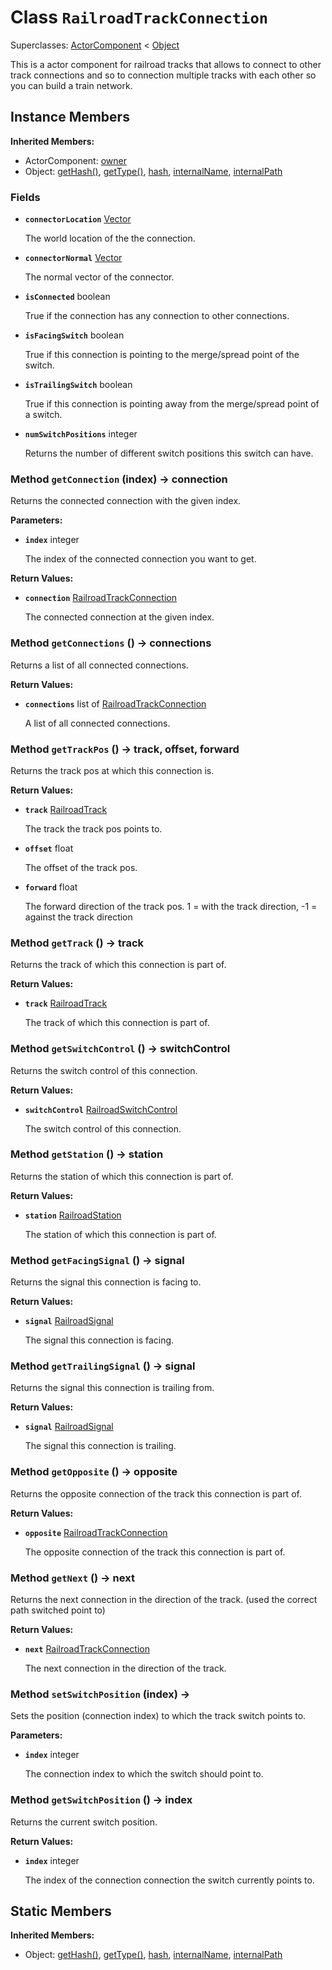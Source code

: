 # Class <code>RailroadTrackConnection</code>

Superclasses: <a href="ActorComponent.md">ActorComponent</a> < <a href="Object.md">Object</a>

This is a actor component for railroad tracks that allows to connect to other track connections and so to connection multiple tracks with each other so you can build a train network.
## Instance Members
<b>Inherited Members:</b>
- ActorComponent: <a href="ActorComponent.md#owner">owner</a>
- Object: <a href="Object.md#getHash">getHash()</a>, <a href="Object.md#getType">getType()</a>, <a href="Object.md#hash">hash</a>, <a href="Object.md#internalName">internalName</a>, <a href="Object.md#internalPath">internalPath</a>
### Fields
- <code><b>connectorLocation</b></code> <a href="../structs/Vector.md">Vector</a>

  The world location of the the connection.
- <code><b>connectorNormal</b></code> <a href="../structs/Vector.md">Vector</a>

  The normal vector of the connector.
- <code><b>isConnected</b></code> boolean

  True if the connection has any connection to other connections.
- <code><b>isFacingSwitch</b></code> boolean

  True if this connection is pointing to the merge/spread point of the switch.
- <code><b>isTrailingSwitch</b></code> boolean

  True if this connection is pointing away from the merge/spread point of a switch.
- <code><b>numSwitchPositions</b></code> integer

  Returns the number of different switch positions this switch can have.
### Method <code>getConnection</code> (index) → connection
Returns the connected connection with the given index.

<b>Parameters:</b>

- <code><b>index</b></code> integer

  The index of the connected connection you want to get.

<b>Return Values:</b>

- <code><b>connection</b></code> <a href="RailroadTrackConnection.md">RailroadTrackConnection</a>

  The connected connection at the given index.
### Method <code>getConnections</code> () → connections
Returns a list of all connected connections.


<b>Return Values:</b>

- <code><b>connections</b></code> list of <a href="RailroadTrackConnection.md">RailroadTrackConnection</a>

  A list of all connected connections.
### Method <code>getTrackPos</code> () → track, offset, forward
Returns the track pos at which this connection is.


<b>Return Values:</b>

- <code><b>track</b></code> <a href="RailroadTrack.md">RailroadTrack</a>

  The track the track pos points to.
- <code><b>offset</b></code> float

  The offset of the track pos.
- <code><b>forward</b></code> float

  The forward direction of the track pos. 1 = with the track direction, -1 = against the track direction
### Method <code>getTrack</code> () → track
Returns the track of which this connection is part of.


<b>Return Values:</b>

- <code><b>track</b></code> <a href="RailroadTrack.md">RailroadTrack</a>

  The track of which this connection is part of.
### Method <code>getSwitchControl</code> () → switchControl
Returns the switch control of this connection.


<b>Return Values:</b>

- <code><b>switchControl</b></code> <a href="RailroadSwitchControl.md">RailroadSwitchControl</a>

  The switch control of this connection.
### Method <code>getStation</code> () → station
Returns the station of which this connection is part of.


<b>Return Values:</b>

- <code><b>station</b></code> <a href="RailroadStation.md">RailroadStation</a>

  The station of which this connection is part of.
### Method <code>getFacingSignal</code> () → signal
Returns the signal this connection is facing to.


<b>Return Values:</b>

- <code><b>signal</b></code> <a href="RailroadSignal.md">RailroadSignal</a>

  The signal this connection is facing.
### Method <code>getTrailingSignal</code> () → signal
Returns the signal this connection is trailing from.


<b>Return Values:</b>

- <code><b>signal</b></code> <a href="RailroadSignal.md">RailroadSignal</a>

  The signal this connection is trailing.
### Method <code>getOpposite</code> () → opposite
Returns the opposite connection of the track this connection is part of.


<b>Return Values:</b>

- <code><b>opposite</b></code> <a href="RailroadTrackConnection.md">RailroadTrackConnection</a>

  The opposite connection of the track this connection is part of.
### Method <code>getNext</code> () → next
Returns the next connection in the direction of the track. (used the correct path switched point to)


<b>Return Values:</b>

- <code><b>next</b></code> <a href="RailroadTrackConnection.md">RailroadTrackConnection</a>

  The next connection in the direction of the track.
### Method <code>setSwitchPosition</code> (index) → 
Sets the position (connection index) to which the track switch points to.

<b>Parameters:</b>

- <code><b>index</b></code> integer

  The connection index to which the switch should point to.

### Method <code>getSwitchPosition</code> () → index
Returns the current switch position.


<b>Return Values:</b>

- <code><b>index</b></code> integer

  The index of the connection connection the switch currently points to.
## Static Members
<b>Inherited Members:</b>
- Object: <a href="Object.md#getHash">getHash()</a>, <a href="Object.md#getType">getType()</a>, <a href="Object.md#hash">hash</a>, <a href="Object.md#internalName">internalName</a>, <a href="Object.md#internalPath">internalPath</a>
